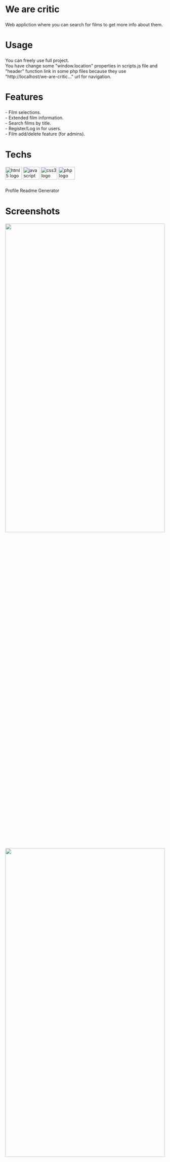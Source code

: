 <h1 align="left">We are critic</h1>

###

<p align="left">Web appliction where you can search for films to get more info about them.</p>

###

<h1 align="left">Usage</h1>

###

<p align="left">You can freely use full project.<br>You have change some "window.location" properties in scripts.js file and "header" function link in some php files because they use "http://localhost/we-are-critic..." url for navigation.</p>

###

<h1 align="left">Features</h1>

###

<p align="left">- Film selections.<br>- Extended film information.<br>- Search films by title.<br>- Register/Log in for users.<br>- Film add/delete feature (for admins).</p>

###

<h1 align="left">Techs</h1>

###

<div align="left">
  <img src="https://cdn.jsdelivr.net/gh/devicons/devicon/icons/html5/html5-original.svg" height="40" width="52" alt="html5 logo"  />
  <img src="https://cdn.jsdelivr.net/gh/devicons/devicon/icons/javascript/javascript-original.svg" height="40" width="52" alt="javascript logo"  />
  <img src="https://cdn.jsdelivr.net/gh/devicons/devicon/icons/css3/css3-original.svg" height="40" width="52" alt="css3 logo"  />
  <img src="https://cdn.jsdelivr.net/gh/devicons/devicon/icons/php/php-original.svg" height="40" width="52" alt="php logo"  />
</div>

###

Profile Readme Generator
<h1 align="left">Screenshots</h1>

###

<div align="center">
  <img height="200" src="https://i.imgur.com/NbV89yv.png" style="width:100%; height:50%;"/>
</div>

###

<div align="center">
  <img height="200" src="https://i.imgur.com/O27ZOrC.png" style="width:100%; height:50%;"/>
</div>

###

<div align="center">
  <img height="200" src="https://i.imgur.com/Vyx25Bu.png" style="width:100%; height:50%;"/>
</div>

###

<div align="center">
  <img height="200" src="https://i.imgur.com/lLvP8WQ.png" style="width:100%; height:50%;"/>
</div>

###

<div align="center">
  <img height="200" src="https://i.imgur.com/WdqNYLP.png" style="width:100%; height:50%;"/>
</div>
